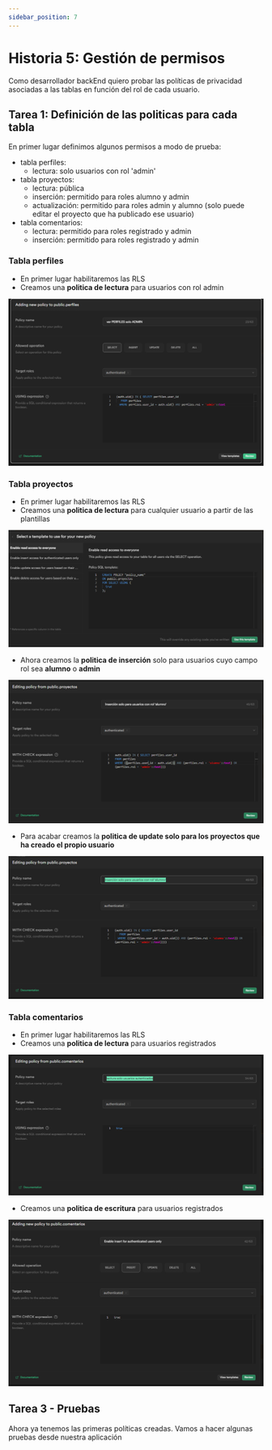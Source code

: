 ```yaml
---
sidebar_position: 7
---
```


# Historia 5: Gestión de permisos
Como desarrollador backEnd quiero probar las políticas de privacidad asociadas a las tablas en función del rol de cada usuario.

## Tarea 1: Definición de las politicas para cada tabla
En primer lugar definimos algunos permisos a modo de prueba:
- tabla perfiles:
    - lectura: solo usuarios con rol 'admin'
- tabla proyectos: 
    - lectura:  pública
    - inserción: permitido para roles alumno y admin
    - actualización: permitido para roles admin y alumno (solo puede editar el proyecto que ha publicado ese usuario)
- tabla comentarios: 
    - lectura: permitido para roles registrado y admin
    - inserción: permitido para roles registrado y admin
### Tabla perfiles
- En primer lugar habilitaremos las RLS
- Creamos una **politica de lectura** para usuarios con rol admin

![politicalectura](/img/h5/politicalecturaperfilesadmin.png)

### Tabla proyectos
- En primer lugar habilitaremos las RLS
- Creamos una **politica de lectura** para cualquier usuario a partir de las plantillas

![politicalectura](/img/h5/politicalecturapublica.png)

- Ahora creamos la **politica de inserción** solo para usuarios cuyo campo rol sea **alumno** o **admin**
   
![politicalectura](/img/h5/politicainsercionproyectos.png)

- Para acabar creamos la **politica de update solo para los proyectos que ha creado el propio usuario**

![politicalectura](/img/h5/politicaupdateproyectos.png)


### Tabla comentarios
- En primer lugar habilitaremos las RLS
- Creamos una **politica de lectura** para usuarios registrados

![politicalectura](/img/h5/politicalecturacomentariosautenticados.png)

- Creamos una **politica de escritura** para usuarios registrados

![politicalectura](/img/h5/politicaescrituracomentariosautenticado.png)

## Tarea 3 - Pruebas
Ahora ya tenemos las primeras políticas creadas. Vamos a hacer algunas pruebas desde nuestra aplicación







